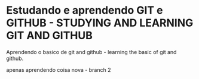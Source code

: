 # Estudando e aprendendo GIT e GITHUB - STUDYING AND LEARNING GIT AND GITHUB

Aprendendo o basico de git and github - learning the basic of git and github.

apenas aprendendo coisa nova - branch 2